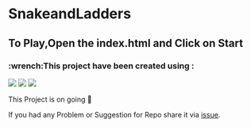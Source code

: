 <h1>SnakeandLadders<h3>
<h2>To Play,Open the index.html and Click on Start</h2>
<h3>:wrench:This project have been created using :</h3>
      <img src="https://img.shields.io/badge/HTML5-E34F26?style=for-the-badge&logo=html5&logoColor=white"/></li>
      <img src="https://img.shields.io/badge/CSS3-1572B6?style=for-the-badge&logo=css3&logoColor=white"></li>
      <img src="https://img.shields.io/badge/JavaScript-323330?style=for-the-badge&logo=javascript&logoColor=F7DF1E"/>

This Project is on going :hammer:

If you had any Problem or Suggestion for Repo share it via <a href= 'https://github.com/rzr1r/SnakeandLadders/issues'>issue</a>.

